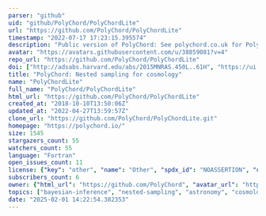```yaml
---
parser: "github"
uid: "github/PolyChord/PolyChordLite"
url: "https://github.com/PolyChord/PolyChordLite"
timestamp: "2022-07-17 17:23:15.395574"
description: "Public version of PolyChord: See polychord.co.uk for PolyChordPro"
avatar: "https://avatars.githubusercontent.com/u/38859081?v=4"
repo_url: "https://github.com/PolyChord/PolyChordLite"
doi: ["http://adsabs.harvard.edu/abs/2015MNRAS.450L..61H", "https://ui.adsabs.harvard.edu/abs/2015ascl.soft02011H/abstract"]
title: "PolyChord: Nested sampling for cosmology"
name: "PolyChordLite"
full_name: "PolyChord/PolyChordLite"
html_url: "https://github.com/PolyChord/PolyChordLite"
created_at: "2018-10-10T13:50:06Z"
updated_at: "2022-04-27T13:59:57Z"
clone_url: "https://github.com/PolyChord/PolyChordLite.git"
homepage: "https://polychord.io/"
size: 1545
stargazers_count: 55
watchers_count: 55
language: "Fortran"
open_issues_count: 11
license: {"key": "other", "name": "Other", "spdx_id": "NOASSERTION", "url": null, "node_id": "MDc6TGljZW5zZTA="}
subscribers_count: 6
owner: {"html_url": "https://github.com/PolyChord", "avatar_url": "https://avatars.githubusercontent.com/u/38859081?v=4", "login": "PolyChord", "type": "Organization"}
topics: ["bayesian-inference", "nested-sampling", "astronomy", "cosmology", "particle-physics", "sampling-methods", "statistics", "polychord", "log-likelihood", "mpi", "posterior", "openmpi", "gfortran"]
date: "2025-02-01 14:22:54.382353"
---
```

